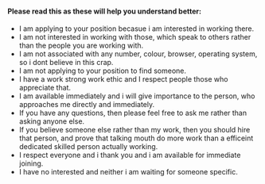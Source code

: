 #### Please read this as these will help you understand better:
- I am applying to your position becasue i am interested in working there.
- I am not interested in working with those, which speak to others rather than the people you are working with.
- I am not associated with any number, colour, browser, operating system, so i dont believe in this crap.
- I am not applying to your position to find someone.
- I have a work strong work ethic and I respect people those who appreciate that.
- I am available immediately and i will give importance to the person, who approaches me directly and immediately.
- If you have any questions, then please feel free to ask me rather than asking anyone else.
- If you believe someone else rather than my work, then you should hire that person, and prove that talking mouth do more work than a efficeint dedicated skilled person actually working.
- I respect everyone and i thank you and i am available for immediate joining.
- I have no interested and neither i am waiting for someone specific. 

